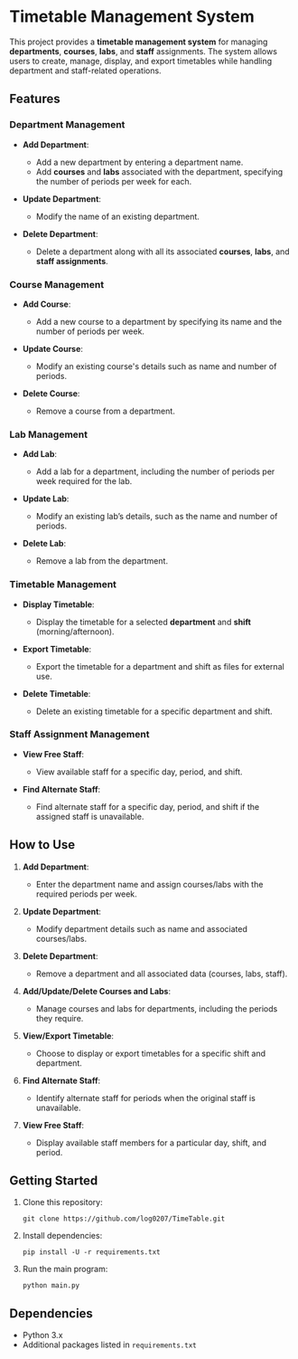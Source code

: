 # Timetable Management System

This project provides a **timetable management system** for managing **departments**, **courses**, **labs**, and **staff** assignments. The system allows users to create, manage, display, and export timetables while handling department and staff-related operations.

## Features

### **Department Management**
- **Add Department**:
  - Add a new department by entering a department name.
  - Add **courses** and **labs** associated with the department, specifying the number of periods per week for each.
  
- **Update Department**:
  - Modify the name of an existing department.
  
- **Delete Department**:
  - Delete a department along with all its associated **courses**, **labs**, and **staff assignments**.

### **Course Management**
- **Add Course**:
  - Add a new course to a department by specifying its name and the number of periods per week.

- **Update Course**:
  - Modify an existing course's details such as name and number of periods.

- **Delete Course**:
  - Remove a course from a department.

### **Lab Management**
- **Add Lab**:
  - Add a lab for a department, including the number of periods per week required for the lab.

- **Update Lab**:
  - Modify an existing lab’s details, such as the name and number of periods.

- **Delete Lab**:
  - Remove a lab from the department.

### **Timetable Management**
- **Display Timetable**:
  - Display the timetable for a selected **department** and **shift** (morning/afternoon).
  
- **Export Timetable**:
  - Export the timetable for a department and shift as files for external use.
  
- **Delete Timetable**:
  - Delete an existing timetable for a specific department and shift.

### **Staff Assignment Management**
- **View Free Staff**:
  - View available staff for a specific day, period, and shift.

- **Find Alternate Staff**:
  - Find alternate staff for a specific day, period, and shift if the assigned staff is unavailable.

## How to Use

1. **Add Department**: 
   - Enter the department name and assign courses/labs with the required periods per week.
  
2. **Update Department**: 
   - Modify department details such as name and associated courses/labs.

3. **Delete Department**: 
   - Remove a department and all associated data (courses, labs, staff).

4. **Add/Update/Delete Courses and Labs**: 
   - Manage courses and labs for departments, including the periods they require.

5. **View/Export Timetable**: 
   - Choose to display or export timetables for a specific shift and department.

6. **Find Alternate Staff**:
   - Identify alternate staff for periods when the original staff is unavailable.

7. **View Free Staff**: 
   - Display available staff members for a particular day, shift, and period.

## Getting Started

1. Clone this repository:
    ```
    git clone https://github.com/log0207/TimeTable.git
    ```

2. Install dependencies:
    ```
    pip install -U -r requirements.txt
    ```

3. Run the main program:
    ```
    python main.py
    ```

## Dependencies

- Python 3.x
- Additional packages listed in `requirements.txt`
